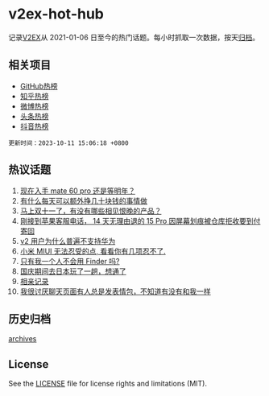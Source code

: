 # v2ex-hot-hub

 记录[V2EX](https://www.v2ex.com/)从 2021-01-06 日至今的热门话题。每小时抓取一次数据，按天[归档](archives)。
 
 ## 相关项目

- [GitHub热榜](https://github.com/snaildev/github-hot-hub)
- [知乎热榜](https://github.com/snaildev/zhihu-hot-hub)
- [微博热榜](https://github.com/snaildev/weibo-hot-hub)
- [头条热榜](https://github.com/snaildev/toutiao-hot-hub)
- [抖音热榜](https://github.com/snaildev/douyin-hot-hub)


 `更新时间：2023-10-11 15:06:18 +0800`

## 热议话题

1. [现在入手 mate 60 pro 还是等明年？](https://www.v2ex.com/t/980711)
1. [有什么每天可以额外挣几十块钱的事情做](https://www.v2ex.com/t/980843)
1. [马上双十一了，有没有哪些相见恨晚的产品？](https://www.v2ex.com/t/980777)
1. [刚接到苹果客服电话， 14 天无理由退的 15 Pro 因屏幕划痕被仓库拒收要到付寄回](https://www.v2ex.com/t/980648)
1. [v2 用户为什么普遍不支持华为](https://www.v2ex.com/t/980960)
1. [小米 MIUI 无法忍受的点, 看看你有几项忍不了.](https://www.v2ex.com/t/980796)
1. [只有我一个人不会用 Finder 吗?](https://www.v2ex.com/t/980859)
1. [国庆期间去日本玩了一趟，想通了](https://www.v2ex.com/t/980891)
1. [相亲记录](https://www.v2ex.com/t/980929)
1. [我很讨厌聊天页面有人总是发表情包，不知道有没有和我一样](https://www.v2ex.com/t/980867)

## 历史归档

[archives](archives)

## License

See the [LICENSE](LICENSE) file for license rights and limitations (MIT).
